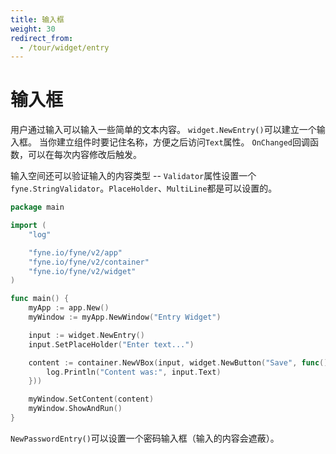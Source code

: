 ```yaml
---
title: 输入框
weight: 30
redirect_from:
  - /tour/widget/entry
---
```


# 输入框

用户通过输入可以输入一些简单的文本内容。
`widget.NewEntry()`可以建立一个输入框。
当你建立组件时要记住名称，方便之后访问`Text`属性。
`OnChanged`回调函数，可以在每次内容修改后触发。

输入空间还可以验证输入的内容类型 -- `Validator`属性设置一个`fyne.StringValidator`。`PlaceHolder`、`MultiLine`都是可以设置的。


```go
package main

import (
	"log"

	"fyne.io/fyne/v2/app"
	"fyne.io/fyne/v2/container"
	"fyne.io/fyne/v2/widget"
)

func main() {
	myApp := app.New()
	myWindow := myApp.NewWindow("Entry Widget")

	input := widget.NewEntry()
	input.SetPlaceHolder("Enter text...")

	content := container.NewVBox(input, widget.NewButton("Save", func() {
		log.Println("Content was:", input.Text)
	}))

	myWindow.SetContent(content)
	myWindow.ShowAndRun()
}
```
`NewPasswordEntry()`可以设置一个密码输入框（输入的内容会遮蔽）。
